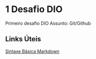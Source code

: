 # 1 Desafio DIO
Primeiro desafio DIO
Assunto: Git/Github

## Links Úteis
[Sintaxe Básica Markdown](https://www.markdownguide.org/)
